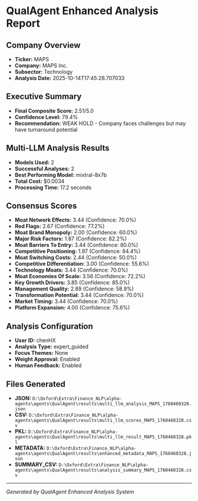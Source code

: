 # QualAgent Enhanced Analysis Report

## Company Overview
- **Ticker:** MAPS
- **Company:** MAPS Inc.
- **Subsector:** Technology
- **Analysis Date:** 2025-10-14T17:45:28.707033

## Executive Summary
- **Final Composite Score:** 2.51/5.0
- **Confidence Level:** 79.4%
- **Recommendation:** WEAK HOLD - Company faces challenges but may have turnaround potential

## Multi-LLM Analysis Results
- **Models Used:** 2
- **Successful Analyses:** 2
- **Best Performing Model:** mixtral-8x7b
- **Total Cost:** $0.0034
- **Processing Time:** 17.2 seconds

## Consensus Scores
- **Moat Network Effects:** 3.44 (Confidence: 70.0%)
- **Red Flags:** 2.67 (Confidence: 77.2%)
- **Moat Brand Monopoly:** 2.00 (Confidence: 60.0%)
- **Major Risk Factors:** 1.87 (Confidence: 82.2%)
- **Moat Barriers To Entry:** 3.44 (Confidence: 80.0%)
- **Competitive Positioning:** 1.97 (Confidence: 84.4%)
- **Moat Switching Costs:** 2.44 (Confidence: 50.0%)
- **Competitive Differentiation:** 3.00 (Confidence: 55.6%)
- **Technology Moats:** 3.44 (Confidence: 70.0%)
- **Moat Economies Of Scale:** 3.56 (Confidence: 72.2%)
- **Key Growth Drivers:** 3.85 (Confidence: 85.0%)
- **Management Quality:** 2.89 (Confidence: 58.9%)
- **Transformation Potential:** 3.44 (Confidence: 70.0%)
- **Market Timing:** 3.44 (Confidence: 70.0%)
- **Platform Expansion:** 4.00 (Confidence: 75.6%)

## Analysis Configuration
- **User ID:** chenHX
- **Analysis Type:** expert_guided
- **Focus Themes:** None
- **Weight Approval:** Enabled
- **Human Feedback:** Enabled

## Files Generated
- **JSON:** `D:\Oxford\Extra\Finance_NLP\alpha-agents\agents\QualAgent\results\multi_llm_analysis_MAPS_1760460328.json`
- **CSV:** `D:\Oxford\Extra\Finance_NLP\alpha-agents\agents\QualAgent\results\multi_llm_scores_MAPS_1760460328.csv`
- **PKL:** `D:\Oxford\Extra\Finance_NLP\alpha-agents\agents\QualAgent\results\multi_llm_result_MAPS_1760460328.pkl`
- **METADATA:** `D:\Oxford\Extra\Finance_NLP\alpha-agents\agents\QualAgent\results\enhanced_metadata_MAPS_1760460328.json`
- **SUMMARY_CSV:** `D:\Oxford\Extra\Finance_NLP\alpha-agents\agents\QualAgent\results\analysis_summary_MAPS_1760460328.csv`

---
*Generated by QualAgent Enhanced Analysis System*

